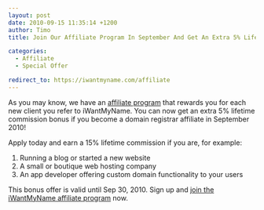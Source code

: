 ```yaml
---
layout: post
date: 2010-09-15 11:35:14 +1200
author: Timo
title: Join Our Affiliate Program In September And Get An Extra 5% Lifetime Bonus

categories:
  - Affiliate
  - Special Offer

redirect_to: https://iwantmyname.com/affiliate
---
```


As you may know, we have an [affiliate program](https://iwantmyname.com/affiliate) that rewards you for each new client you refer to iWantMyName. You can now get an extra 5% lifetime commission bonus if you become a domain registrar affiliate in September 2010!

Apply today and earn a 15% lifetime commission if you are, for example:

1.  Running a blog or started a new website
2.  A small or boutique web hosting company
3.  An app developer offering custom domain functionality to your users

This bonus offer is valid until Sep 30, 2010. Sign up and [join the iWantMyName affiliate program](https://iwantmyname.com/affiliate) now.
